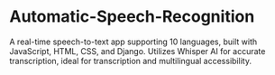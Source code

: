 # Automatic-Speech-Recognition
A real-time speech-to-text app supporting 10 languages, built with JavaScript, HTML, CSS, and Django. Utilizes Whisper AI for accurate transcription, ideal for transcription and multilingual accessibility.

